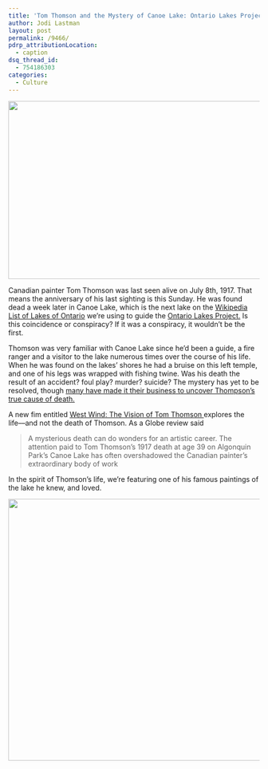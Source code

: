 ```yaml
---
title: 'Tom Thomson and the Mystery of Canoe Lake: Ontario Lakes Project'
author: Jodi Lastman
layout: post
permalink: /9466/
pdrp_attributionLocation:
  - caption
dsq_thread_id:
  - 754186303
categories:
  - Culture
---
```

<a href="http://hypenotic.com/meaning-fulmarketing/9466/9466/attachment/canoe" rel="attachment wp-att-9483"><img class="aligncenter size-full wp-image-9483" title="canoe" src="http://hypenotic.com/wordpress/wp-content/uploads/2012/07/canoe.png" alt="" width="580" height="357" /></a>

Canadian painter Tom Thomson was last seen alive on July 8th, 1917. That means the anniversary of his last sighting is this Sunday. He was found dead a week later in Canoe Lake, which is the next lake on the [Wikipedia List of Lakes of Ontario][1] we&#8217;re using to guide the [Ontario Lakes Project.][2] Is this coincidence or conspiracy? If it was a conspiracy, it wouldn&#8217;t be the first.

Thomson was very familiar with Canoe Lake since he&#8217;d been a guide, a fire ranger and a visitor to the lake numerous times over the course of his life. When he was found on the lakes&#8217; shores he had a bruise on this left temple, and one of his legs was wrapped with fishing twine. Was his death the result of an accident? foul play? murder? suicide? The mystery has yet to be resolved, though [many have made it their business to uncover Thompson&#8217;s true cause of death.][3]

A new fim entitled [West Wind: The Vision of Tom Thomson ][4]explores the life––and not the death of Thomson. As a Globe review said

> A mysterious death can do wonders for an artistic career. The attention paid to Tom Thomson’s 1917 death at age 39 on Algonquin Park’s Canoe Lake has often overshadowed the Canadian painter’s extraordinary body of work

In the spirit of Thomson&#8217;s life, we&#8217;re featuring one of his famous paintings of the lake he knew, and loved.

<a href="http://hypenotic.com/meaning-fulmarketing/9466/9466/attachment/jack_pine" rel="attachment wp-att-9484"><img class="aligncenter size-medium wp-image-9484" title="jack_pine" src="http://hypenotic.com/wordpress/wp-content/uploads/2012/07/jack_pine-580x525.jpg" alt="" width="580" height="525" /></a>

<div>
</div>

 [1]: http://en.wikipedia.org/wiki/List_of_lakes_of_Ontario
 [2]: http://hypenotic.com/browsing/ontario-lakes-project
 [3]: http://www.theglobeandmail.com/news/national/a-break-in-the-mysterious-case-of-tom-thomson-canadas-van-gogh/article1214427/?page=all
 [4]: http://www.whitepinepictures.com/all-titles/west-wind-the-vision-of-tom-thomson/